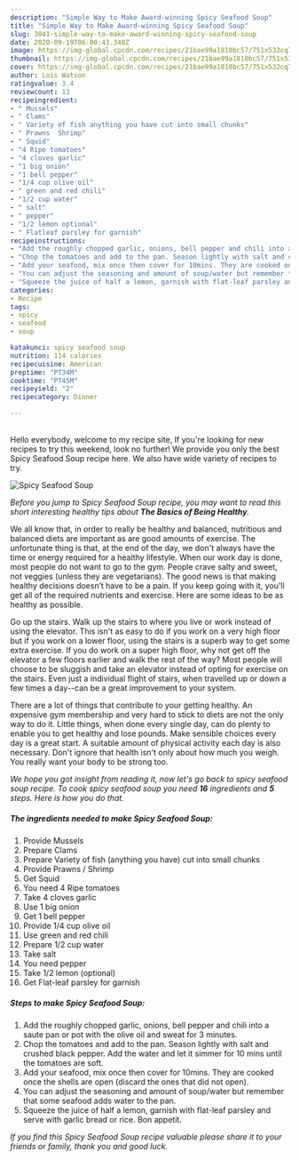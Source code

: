 ```yaml
---
description: "Simple Way to Make Award-winning Spicy Seafood Soup"
title: "Simple Way to Make Award-winning Spicy Seafood Soup"
slug: 3041-simple-way-to-make-award-winning-spicy-seafood-soup
date: 2020-09-19T06:00:43.348Z
image: https://img-global.cpcdn.com/recipes/21bae99a1810bc57/751x532cq70/spicy-seafood-soup-recipe-main-photo.jpg
thumbnail: https://img-global.cpcdn.com/recipes/21bae99a1810bc57/751x532cq70/spicy-seafood-soup-recipe-main-photo.jpg
cover: https://img-global.cpcdn.com/recipes/21bae99a1810bc57/751x532cq70/spicy-seafood-soup-recipe-main-photo.jpg
author: Lois Watson
ratingvalue: 3.4
reviewcount: 13
recipeingredient:
- " Mussels"
- " Clams"
- " Variety of fish anything you have cut into small chunks"
- " Prawns  Shrimp"
- " Squid"
- "4 Ripe tomatoes"
- "4 cloves garlic"
- "1 big onion"
- "1 bell pepper"
- "1/4 cup olive oil"
- " green and red chili"
- "1/2 cup water"
- " salt"
- " pepper"
- "1/2 lemon optional"
- " Flatleaf parsley for garnish"
recipeinstructions:
- "Add the roughly chopped garlic, onions, bell pepper and chili into a saute pan or pot with the olive oil and sweat for 3 minutes."
- "Chop the tomatoes and add to the pan. Season lightly with salt and crushed black pepper. Add the water and let it simmer for 10 mins until the tomatoes are soft."
- "Add your seafood, mix once then cover for 10mins. They are cooked once the shells are open (discard the ones that did not open)."
- "You can adjust the seasoning and amount of soup/water but remember that some seafood adds water to the pan."
- "Squeeze the juice of half a lemon, garnish with flat-leaf parsley and serve with garlic bread or rice. Bon appetit."
categories:
- Recipe
tags:
- spicy
- seafood
- soup

katakunci: spicy seafood soup 
nutrition: 114 calories
recipecuisine: American
preptime: "PT34M"
cooktime: "PT45M"
recipeyield: "2"
recipecategory: Dinner

---
```

<br>
Hello everybody, welcome to my recipe site, If you're looking for new recipes to try this weekend, look no further! We provide you only the best Spicy Seafood Soup recipe here. We also have wide variety of recipes to try.
<br>


![Spicy Seafood Soup](https://img-global.cpcdn.com/recipes/21bae99a1810bc57/751x532cq70/spicy-seafood-soup-recipe-main-photo.jpg)

<i>Before you jump to Spicy Seafood Soup recipe, you may want to read this short interesting healthy tips about <strong>The Basics of Being Healthy</strong>.</i>

We all know that, in order to really be healthy and balanced, nutritious and balanced diets are important as are good amounts of exercise. The unfortunate thing is that, at the end of the day, we don't always have the time or energy required for a healthy lifestyle. When our work day is done, most people do not want to go to the gym. People crave salty and sweet, not veggies (unless they are vegetarians). The good news is that making healthy decisions doesn’t have to be a pain. If you keep going with it, you'll get all of the required nutrients and exercise. Here are some ideas to be as healthy as possible.

Go up the stairs. Walk up the stairs to where you live or work instead of using the elevator. This isn't as easy to do if you work on a very high floor but if you work on a lower floor, using the stairs is a superb way to get some extra exercise. If you do work on a super high floor, why not get off the elevator a few floors earlier and walk the rest of the way? Most people will choose to be sluggish and take an elevator instead of opting for exercise on the stairs. Even just a individual flight of stairs, when travelled up or down a few times a day--can be a great improvement to your system. 

There are a lot of things that contribute to your getting healthy. An expensive gym membership and very hard to stick to diets are not the only way to do it. Little things, when done every single day, can do plenty to enable you to get healthy and lose pounds. Make sensible choices every day is a great start. A suitable amount of physical activity each day is also necessary. Don't ignore that health isn't only about how much you weigh. You really want your body to be strong too. 


<i>We hope you got insight from reading it, now let's go back to spicy seafood soup recipe. To cook spicy seafood soup you need <strong>16</strong> ingredients and <strong>5</strong> steps. Here is how you do that.
</i>

##### The ingredients needed to make Spicy Seafood Soup:

1. Provide  Mussels
1. Prepare  Clams
1. Prepare  Variety of fish (anything you have) cut into small chunks
1. Provide  Prawns / Shrimp
1. Get  Squid
1. You need 4 Ripe tomatoes
1. Take 4 cloves garlic
1. Use 1 big onion
1. Get 1 bell pepper
1. Provide 1/4 cup olive oil
1. Use  green and red chili
1. Prepare 1/2 cup water
1. Take  salt
1. You need  pepper
1. Take 1/2 lemon (optional)
1. Get  Flat-leaf parsley for garnish


##### Steps to make Spicy Seafood Soup:

1. Add the roughly chopped garlic, onions, bell pepper and chili into a saute pan or pot with the olive oil and sweat for 3 minutes.
1. Chop the tomatoes and add to the pan. Season lightly with salt and crushed black pepper. Add the water and let it simmer for 10 mins until the tomatoes are soft.
1. Add your seafood, mix once then cover for 10mins. They are cooked once the shells are open (discard the ones that did not open).
1. You can adjust the seasoning and amount of soup/water but remember that some seafood adds water to the pan.
1. Squeeze the juice of half a lemon, garnish with flat-leaf parsley and serve with garlic bread or rice. Bon appetit.


<i>If you find this Spicy Seafood Soup recipe valuable please share it to your friends or family, thank you and good luck.</i>
